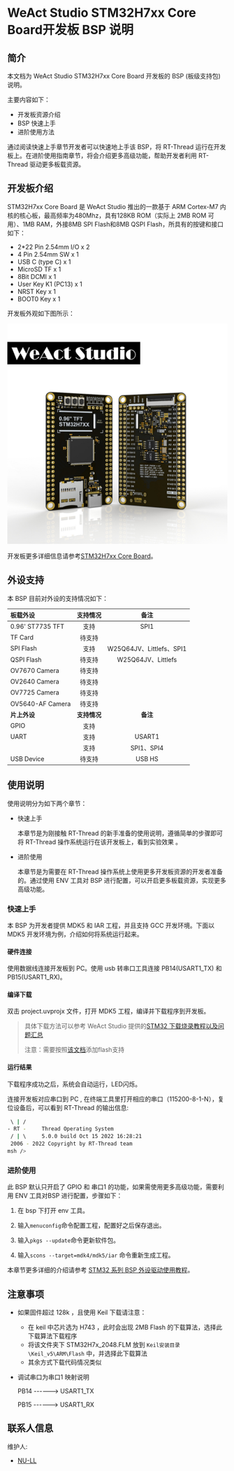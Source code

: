 # WeAct Studio STM32H7xx Core Board开发板 BSP 说明

## 简介

本文档为 WeAct Studio STM32H7xx Core Board 开发板的 BSP (板级支持包) 说明。

主要内容如下：

- 开发板资源介绍
- BSP 快速上手
- 进阶使用方法

通过阅读快速上手章节开发者可以快速地上手该 BSP，将 RT-Thread 运行在开发板上。在进阶使用指南章节，将会介绍更多高级功能，帮助开发者利用 RT-Thread 驱动更多板载资源。

## 开发板介绍

STM32H7xx Core Board 是 WeAct Studio 推出的一款基于 ARM Cortex-M7 内核的核心板，最高频率为480Mhz，具有128KB ROM（实际上 2MB ROM 可用）、1MB RAM，外接8MB SPI Flash和8MB QSPI Flash，所具有的按键和接口如下：

* 2*22 Pin 2.54mm I/O x 2
* 4 Pin 2.54mm SW x 1
* USB C (type C) x 1
* MicroSD TF x 1
* 8Bit DCMI x 1
* User Key K1 (PC13) x 1
* NRST Key x 1
* BOOT0 Key x 1

开发板外观如下图所示：

![board](figures/board.jpg)

开发板更多详细信息请参考[STM32H7xx Core Board](https://github.com/WeActTC/MiniSTM32H7xx)。

## 外设支持

本 BSP 目前对外设的支持情况如下：

| **板载外设**     | **支持情况** |         **备注**         |
| :--------------- | :----------: | :----------------------: |
| 0.96' ST7735 TFT |     支持     |           SPI1           |
| TF Card          |    待支持    |                          |
| SPI Flash        |     支持     | W25Q64JV、Littlefs、SPI1 |
| QSPI Flash       |    待支持    |    W25Q64JV、Littlefs    |
| OV7670 Camera    |    待支持    |                          |
| OV2640 Camera    |    待支持    |                          |
| OV7725 Camera    |    待支持    |                          |
| OV5640-AF Camera |    待支持    |                          |
| **片上外设**     | **支持情况** |         **备注**         |
| GPIO             |     支持     |                          |
| UART             |     支持     |          USART1          |
|                  |     支持     |        SPI1、SPI4        |
| USB Device       |    待支持    |          USB HS          |


## 使用说明

使用说明分为如下两个章节：

- 快速上手

    本章节是为刚接触 RT-Thread 的新手准备的使用说明，遵循简单的步骤即可将 RT-Thread 操作系统运行在该开发板上，看到实验效果 。

- 进阶使用

    本章节是为需要在 RT-Thread 操作系统上使用更多开发板资源的开发者准备的。通过使用 ENV 工具对 BSP 进行配置，可以开启更多板载资源，实现更多高级功能。


### 快速上手

本 BSP 为开发者提供 MDK5 和 IAR 工程，并且支持 GCC 开发环境。下面以 MDK5 开发环境为例，介绍如何将系统运行起来。

#### 硬件连接

使用数据线连接开发板到 PC。使用 usb 转串口工具连接 PB14(USART1_TX) 和 PB15(USART1_RX)。

#### 编译下载

双击 project.uvprojx 文件，打开 MDK5 工程，编译并下载程序到开发板。

> 具体下载方法可以参考 WeAct Studio 提供的[STM32 下载烧录教程以及问题汇总](http://www.weact-tc.cn/2019/11/30/STM32Download/#more)
>
> 注意：需要按照[该文档](https://github.com/WeActTC/MiniSTM32H7xx/blob/master/SDK/QSPI_Flasher/README.md)添加flash支持

#### 运行结果

下载程序成功之后，系统会自动运行，LED闪烁。

连接开发板对应串口到 PC , 在终端工具里打开相应的串口（115200-8-1-N），复位设备后，可以看到 RT-Thread 的输出信息:

```bash
 \ | /
- RT -     Thread Operating System
 / | \     5.0.0 build Oct 15 2022 16:28:21
 2006 - 2022 Copyright by RT-Thread team
msh />
```
### 进阶使用

此 BSP 默认只开启了 GPIO 和 串口1 的功能，如果需使用更多高级功能，需要利用 ENV 工具对BSP 进行配置，步骤如下：

1. 在 bsp 下打开 env 工具。

2. 输入`menuconfig`命令配置工程，配置好之后保存退出。

3. 输入`pkgs --update`命令更新软件包。

4. 输入`scons --target=mdk4/mdk5/iar` 命令重新生成工程。

本章节更多详细的介绍请参考 [STM32 系列 BSP 外设驱动使用教程](../docs/STM32系列BSP外设驱动使用教程.md)。

## 注意事项

- 如果固件超过 128k ，且使用 Keil 下载请注意：
  - 在 keil 中芯片选为 H743 ，此时会出现 2MB Flash 的下载算法，选择此下载算法下载程序
  - 将该文件夹下 STM32H7x_2048.FLM 放到 `Keil安装目录\Keil_v5\ARM\Flash` 中，并选择此下载算法
  - 其余方式下载代码情况类似
- 调试串口为串口1 映射说明

    PB14     ------> USART1_TX

    PB15     ------> USART1_RX

## 联系人信息

维护人:

-  [NU-LL](https://github.com/NU-LL )